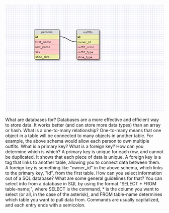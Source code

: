 ![new_schema](./new_schema.png "Schema Image")


What are databases for?
  Databases are a more effective and efficient way to store data. It works better (and can store more data types) than an array or hash.
What is a one-to-many relationship?
  One-to-many means that one object in a table will be connected to many objects in another table. For example, the above schema would allow each person to own multiple outfits.
What is a primary key? What is a foreign key? How can you determine which is which?
  A primary key is unique for each row, and cannot be duplicated. It shows that each piece of data is unique. A foreign key is a tag that links to another table, allowing you to connect data between them. A foreign key is something like "owner_id" in the above schema, which links to the primary key, "id", from the first table.
How can you select information out of a SQL database? What are some general guidelines for that?
  You can select info from a database in SQL by using the format "SELECT * FROM table-name;", where SELECT is the command, * is the column you want to select (or all, in the case of the asterisk), and FROM table-name determines which table you want to pull data from. Commands are usually capitalized, and each entry ends with a semicolon.